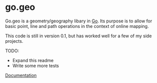 go.geo
======

Go.geo is a geometry/geography libary in [Go](http://golang.org). Its purpose is to allow for
basic point, line and path operations in the context of online mapping.

This code is still in version 0.1, but has worked well for a few of my side projects.

TODO:

* Expand this readme
* Write some more tests

[Documentation](http://godoc.org/github.com/paulmach/go.geo)
